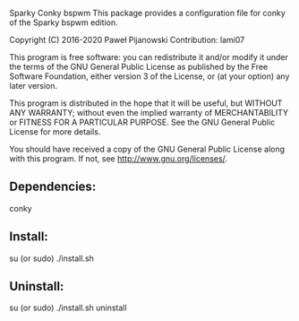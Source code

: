 Sparky Conky bspwm
This package provides a configuration file for conky of the Sparky bspwm edition. 

Copyright (C) 2016-2020 Paweł Pijanowski
Contribution: lami07

This program is free software: you can redistribute it and/or modify
it under the terms of the GNU General Public License as published by
the Free Software Foundation, either version 3 of the License, or
(at your option) any later version.

This program is distributed in the hope that it will be useful,
but WITHOUT ANY WARRANTY; without even the implied warranty of
MERCHANTABILITY or FITNESS FOR A PARTICULAR PURPOSE.  See the
GNU General Public License for more details.

You should have received a copy of the GNU General Public License
along with this program.  If not, see <http://www.gnu.org/licenses/>.

Dependencies:
-------------
conky

Install:
-------------
su (or sudo) 
./install.sh

Uninstall:
-------------
su (or sudo)
./install.sh uninstall
